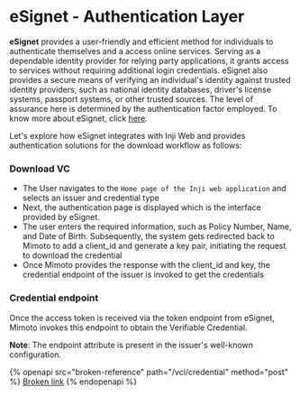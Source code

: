# eSignet - Authentication Layer

**eSignet** provides a user-friendly and efficient method for individuals to authenticate themselves and a access online services. Serving as a dependable identity provider for relying party applications, it grants access to services without requiring additional login credentials. eSignet also provides a secure means of verifying an individual's identity against trusted identity providers, such as national identity databases, driver's license systems, passport systems, or other trusted sources. The level of assurance here is determined by the authentication factor employed. To know more about eSignet, click [here](https://docs.esignet.io/).

Let's explore how eSignet integrates with Inji Web and provides authentication solutions for the download workflow as follows:

### Download VC

* The User navigates to the `Home page of the Inji web application` and selects an issuer and credential type
* Next, the authentication page is displayed which is the interface provided by eSignet.
* The user enters the required information, such as Policy Number, Name, and Date of Birth. Subsequently, the system gets redirected back to Mimoto to add a client\_id and generate a key pair, initiating the request to download the credential
* Once Mimoto provides the response with the client\_id and key, the credential endpoint of the issuer is invoked to get the credentials

### Credential endpoint

Once the access token is received via the token endpoint from eSignet, Mimoto invokes this endpoint to obtain the Verifiable Credential.

**Note**: The endpoint attribute is present in the issuer's well-known configuration.

{% openapi src="broken-reference" path="/vci/credential" method="post" %}
[Broken link](broken-reference)
{% endopenapi %}
